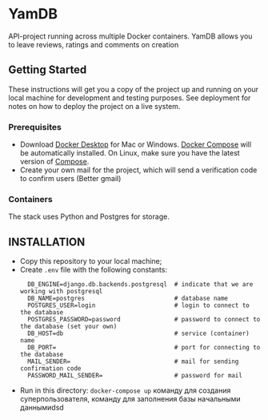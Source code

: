 # YamDB

API-project running across multiple Docker containers.
YamDB allows you to leave reviews, ratings and comments on creation


## Getting Started

These instructions will get you a copy of the project up and running on your local machine for development and testing purposes.
See deployment for notes on how to deploy the project on a live system.

### Prerequisites

* Download [Docker Desktop](https://www.docker.com/products/docker-desktop) for Mac or Windows. [Docker Compose](https://docs.docker.com/compose/) will be automatically installed. On Linux, make sure you have the latest version of [Compose](https://docs.docker.com/compose/install/).
* Create your own mail for the project, which will send a verification code to confirm users (Better gmail) 

### Containers

The stack uses Python and Postgres for storage.

## INSTALLATION

- Copy this repository to your local machine;
- Create `.env` file with the following constants:
  ```
    DB_ENGINE=django.db.backends.postgresql  # indicate that we are working with postgresql
    DB_NAME=postgres                         # database name
    POSTGRES_USER=login                      # login to connect to the database
    POSTGRES_PASSWORD=password               # password to connect to the database (set your own)
    DB_HOST=db                               # service (container) name
    DB_PORT=                                 # port for connecting to the database
    MAIL_SENDER=                             # mail for sending confirmation code
    PASSWORD_MAIL_SENDER=                    # password for mail
  ```
- Run in this directory:
    ```docker-compose up```
команду для создания суперпользователя,
команду для заполнения базы начальными даннымиdsd

